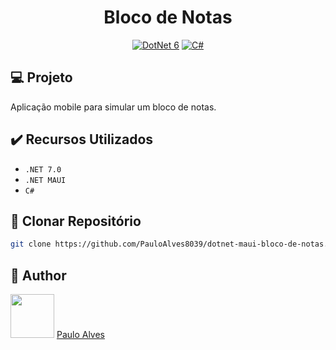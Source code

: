 <h1 align="center">Bloco de Notas</h1>

<p align="center">
  <a href="https://learn.microsoft.com/pt-br/dotnet/"><img alt="DotNet 6" src="https://img.shields.io/badge/.NET-5C2D91?logo=.net&logoColor=white&style=for-the-badge" /></a>
  <a href="https://learn.microsoft.com/pt-br/dotnet/csharp/programming-guide/"><img alt="C#" src="https://img.shields.io/badge/C%23-239120?logo=c-sharp&logoColor=white&style=for-the-badge" /></a>
</p>

## :computer: Projeto

Aplicação mobile para simular um bloco de notas.

## ✔️ Recursos Utilizados

- `.NET 7.0`
- `.NET MAUI`
- `C#`

## :floppy_disk: Clonar Repositório

```bash
git clone https://github.com/PauloAlves8039/dotnet-maui-bloco-de-notas.git
```

## :boy: Author

<a href="https://github.com/PauloAlves8039"><img src="https://avatars.githubusercontent.com/u/57012714?v=4" width=70></a>
[Paulo Alves](https://github.com/PauloAlves8039)
